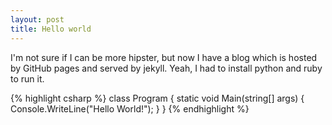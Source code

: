 ```yaml
---
layout: post
title: Hello world
---
```



I'm not sure if I can be more hipster, but now I have a blog which is hosted by GitHub pages and served by jekyll.
Yeah, I had to install python and ruby to run it.



{% highlight csharp %}
class Program
{
    static void Main(string[] args)
    {
        Console.WriteLine("Hello World!");
    }
}
{% endhighlight %}
